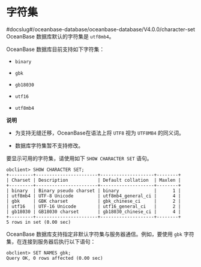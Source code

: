 字符集 
========================
#docslug#/oceanbase-database/oceanbase-database/V4.0.0/character-set
OceanBase 数据库默认的字符集是 `utf8mb4`。

OceanBase 数据库目前支持如下字符集：

* `binary`

  

* `gbk`

  

* `gb18030`

  

* `utf16`

  

* `utf8mb4`

  



**说明**



* 为支持无缝迁移，OceanBase在语法上将 `UTF8` 视为 `UTF8MB4` 的同义词。

  

* 数据库字符集暂不支持修改。

  




要显示可用的字符集，请使用如下 `SHOW CHARACTER SET` 语句。

```unknow
obclient> SHOW CHARACTER SET;
+---------+-----------------------+--------------------+--------+
| Charset | Description           | Default collation  | Maxlen |
+---------+-----------------------+--------------------+--------+
| binary  | Binary pseudo charset | binary             |      1 |
| utf8mb4 | UTF-8 Unicode         | utf8mb4_general_ci |      4 |
| gbk     | GBK charset           | gbk_chinese_ci     |      2 |
| utf16   | UTF-16 Unicode        | utf16_general_ci   |      2 |
| gb18030 | GB18030 charset       | gb18030_chinese_ci |      4 |
+---------+-----------------------+--------------------+--------+
5 rows in set (0.00 sec)
```



OceanBase 数据库支持指定非默认字符集与服务器通信。例如，要使用 `gbk` 字符集，在连接到服务器后执行以下语句：

```unknow
obclient> SET NAMES gbk;
Query OK, 0 rows affected (0.00 sec)
```




